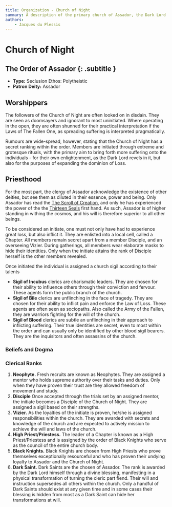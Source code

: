 ```yaml
---
title: Organization - Church of Night
summary: A description of the primary church of Assador, the Dark Lord of Suffering.
authors:
    - Jacques du Plessis
---
```

# Church of Night
## The Order of Assador {: .subtitle }

* **Type:** Seclusion Ethos: Polytheistic
* **Patron Deity:** Assador

## Worshippers
The followers of the Church of Night are often looked on in disdain.  They are seen as doomsayers and ignorant to most uninitiated.  Where operating in the open, they are often shunned for their practical interpretation if the Laws of The Fallen One, as spreading suffering is interpreted pragmatically.

Rumours are wide-spread, however, stating that the Church of Night has a secret ranking within the order.  Members are initiated through extreme and grotesque rituals, with the primary aim to bring forth more suffering onto the individuals - for their own enlightenment, as the Dark Lord revels in it, but also for the purposes of expanding the dominion of Loss.

## Priesthood
For the most part, the clergy of Assador acknowledge the existence of other deities, but see them as diluted in their essence, power and being.  Only Assador has read the [The Scroll of Creation](/cosmology/magic/mythical_artifacts/scrolls_of_creation), and only he has experienced the power of the the [Thirteen Seals](/cosmology/magic/mythical_artifacts/thirteen_seals_of_being) first hand.  As such, Assador is of higher standing in withing the cosmos, and his will is therefore superior to all other beings.

To be considered an initiate, one must not only have had to experience great loss, but also inflict it.  They are enlisted into a local cell, called a Chapter.  All members remain secret apart from a member Disciple, and an overseeing Vizier.  During gatherings, all members wear elaborate masks to hide their identities. Only when the initiate attains the rank of Disciple herself is the other members revealed.

Once initiated the individual is assigned a church sigil according to their talents

* **Sigil of Incubus** clerics are charismatic leaders.  They are chosen for their ability to influence others through their conviction and fervour.  These agents form the public branch of the church.
* **Sigil of Bile** clerics are unflinching in the face of tragedy.  They are chosen for their ability to inflict pain and enforce the Law of Loss.  These agents are often seen as sociopaths.  Also called the Army of the Fallen, they are warriors fighting for the will of the church.
* **Sigil of Blood** clerics are subtle an unflinching in their approach to inflicting suffering.  Their true identities are secret, even to most within the order and can usually only be identified by other blood sigil bearers.  They are the inquisitors and often assassins of the church.

### Beliefs and Dogma

### Clerical Ranks
1. **Neophyte.** Fresh recruits are known as Neophytes. They are assigned a mentor who holds supreme authority over their tasks and duties.  Only when they have proven their trust are they allowed freedom of movement and study.
2. **Disciple** Once accepted through the trials set by an assigned mentor, the initiate becomes a Disciple of the Church of Night.  They are assigned a sigil based on their strengths.
3. **Vizier.** As the loyalties of the initiate is proven, he/she is assigned responsibilities within the church.  They are awarded with secrets and knowledge of the church and are expected to actively mission to achieve the will and laws of the church.
4. **High Priest/Priestess.** The leader of a Chapter is known as a High Priest/Priestess and is assigned by the order of Black Knights who serve as the council of the entire church body.
5. **Black Knights.** Black Knights are chosen from High Priests who prove themselves exceptionally resourceful and who has proven their undying loyalty to Assador and the Church of Night.
6. **Dark Saint.** Dark Saints are the chosen of Assador.  The rank is awarded by the Dark Lord himself through a divine blessing, manifesting in a physical transformation of turning the cleric part fiend.  Their will and instruction supersedes all others within the church.  Only a handful of Dark Saints should exist at any given time and in some cases their blessing is hidden from most as a Dark Saint can hide her transformations at will.